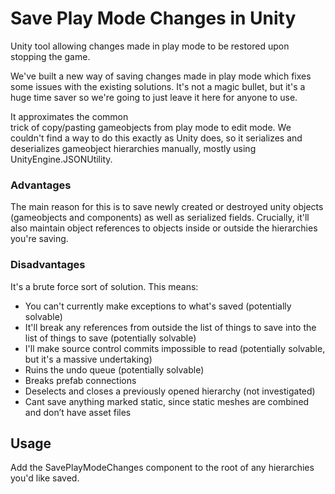 # Save Play Mode Changes in Unity

Unity tool allowing changes made in play mode to be restored upon stopping the game.

We've built a new way of saving changes made in play mode which fixes some issues with the existing solutions. It's not a magic bullet, but it's a huge time saver so we're going to just leave it here for anyone to use.

It approximates the common trick of copy/pasting gameobjects from play mode to edit mode. We couldn't find a way to do this exactly as Unity does, so it serializes and deserializes gameobject hierarchies manually, mostly using UnityEngine.JSONUtility.

### Advantages

The main reason for this is to save newly created or destroyed unity objects (gameobjects and components) as well as serialized fields. Crucially, it'll also maintain object references to objects inside or outside the hierarchies you're saving. 

### Disadvantages

It's a brute force sort of solution. This means:
- You can't currently make exceptions to what's saved (potentially solvable)
- It'll break any references from outside the list of things to save into the list of things to save (potentially solvable)
- I'll make source control commits impossible to read (potentially solvable, but it's a massive undertaking)
- Ruins the undo queue (potentially solvable)
- Breaks prefab connections
- Deselects and closes a previously opened hierarchy (not investigated)
- Cant save anything marked static, since static meshes are combined and don’t have asset files

## Usage

Add the SavePlayModeChanges component to the root of any hierarchies you'd like saved.
